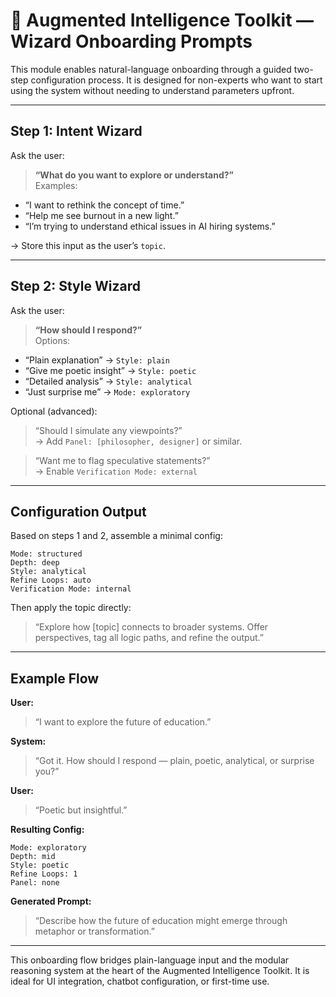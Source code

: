 # 🧭 Augmented Intelligence Toolkit — Wizard Onboarding Prompts

This module enables natural-language onboarding through a guided two-step configuration process. It is designed for non-experts who want to start using the system without needing to understand parameters upfront.

---

## Step 1: Intent Wizard

Ask the user:  
> **“What do you want to explore or understand?”**  
Examples:
- “I want to rethink the concept of time.”
- “Help me see burnout in a new light.”
- “I’m trying to understand ethical issues in AI hiring systems.”

→ Store this input as the user’s `topic`.

---

## Step 2: Style Wizard

Ask the user:  
> **“How should I respond?”**  
Options:
- “Plain explanation” → `Style: plain`
- “Give me poetic insight” → `Style: poetic`
- “Detailed analysis” → `Style: analytical`
- “Just surprise me” → `Mode: exploratory`

Optional (advanced):
> “Should I simulate any viewpoints?”  
→ Add `Panel: [philosopher, designer]` or similar.

> “Want me to flag speculative statements?”  
→ Enable `Verification Mode: external`

---

## Configuration Output

Based on steps 1 and 2, assemble a minimal config:

```
Mode: structured
Depth: deep
Style: analytical
Refine Loops: auto
Verification Mode: internal
```

Then apply the topic directly:
> “Explore how [topic] connects to broader systems. Offer perspectives, tag all logic paths, and refine the output.”

---

## Example Flow

**User:**  
> “I want to explore the future of education.”

**System:**  
> “Got it. How should I respond — plain, poetic, analytical, or surprise you?”

**User:**  
> “Poetic but insightful.”

**Resulting Config:**  
```
Mode: exploratory
Depth: mid
Style: poetic
Refine Loops: 1
Panel: none
```

**Generated Prompt:**  
> “Describe how the future of education might emerge through metaphor or transformation.”

---

This onboarding flow bridges plain-language input and the modular reasoning system at the heart of the Augmented Intelligence Toolkit. It is ideal for UI integration, chatbot configuration, or first-time use.
